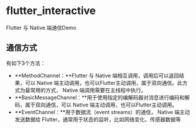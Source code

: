 # flutter_interactive

Flutter 与 Native 端通信Demo

## 通信方式

有如下3个方法：

- **MethodChannel：**Flutter 与 Native 端相互调用，调用后可以返回结果，可以 Native 端主动调用，也可以Flutter主动调用，属于双向通信。此方式为最常用的方式， Native 端调用需要在主线程中执行。
- **BasicMessageChannel：**用于使用指定的编解码器对消息进行编码和解码，属于双向通信，可以 Native 端主动调用，也可以Flutter主动调用。
- **EventChannel：**用于数据流（event streams）的通信， Native 端主动发送数据给 Flutter，通常用于状态的监听，比如网络变化、传感器数据等

